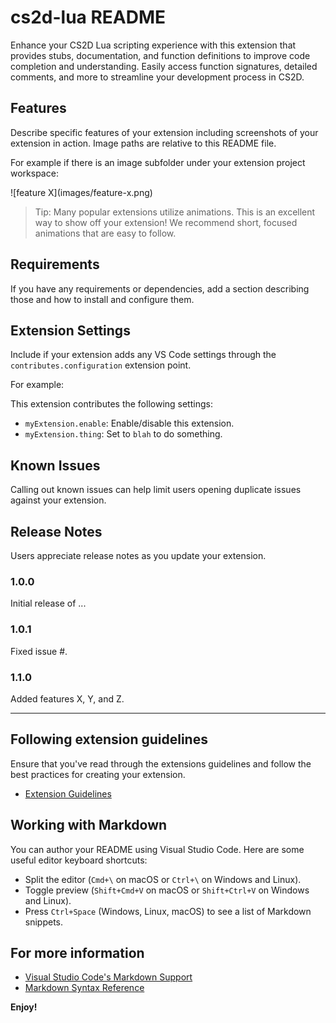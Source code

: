 # cs2d-lua README

Enhance your CS2D Lua scripting experience with this extension that provides stubs, documentation, and function definitions to improve code completion and understanding.
Easily access function signatures, detailed comments, and more to streamline your development process in CS2D.

## Features

Describe specific features of your extension including screenshots of your extension in action. Image paths are relative to this README file.

For example if there is an image subfolder under your extension project workspace:

\!\[feature X\]\(images/feature-x.png\)

> Tip: Many popular extensions utilize animations. This is an excellent way to show off your extension! We recommend short, focused animations that are easy to follow.

## Requirements

If you have any requirements or dependencies, add a section describing those and how to install and configure them.

## Extension Settings

Include if your extension adds any VS Code settings through the `contributes.configuration` extension point.

For example:

This extension contributes the following settings:

-    `myExtension.enable`: Enable/disable this extension.
-    `myExtension.thing`: Set to `blah` to do something.

## Known Issues

Calling out known issues can help limit users opening duplicate issues against your extension.

## Release Notes

Users appreciate release notes as you update your extension.

### 1.0.0

Initial release of ...

### 1.0.1

Fixed issue #.

### 1.1.0

Added features X, Y, and Z.

---

## Following extension guidelines

Ensure that you've read through the extensions guidelines and follow the best practices for creating your extension.

-    [Extension Guidelines](https://code.visualstudio.com/api/references/extension-guidelines)

## Working with Markdown

You can author your README using Visual Studio Code. Here are some useful editor keyboard shortcuts:

-    Split the editor (`Cmd+\` on macOS or `Ctrl+\` on Windows and Linux).
-    Toggle preview (`Shift+Cmd+V` on macOS or `Shift+Ctrl+V` on Windows and Linux).
-    Press `Ctrl+Space` (Windows, Linux, macOS) to see a list of Markdown snippets.

## For more information

-    [Visual Studio Code's Markdown Support](http://code.visualstudio.com/docs/languages/markdown)
-    [Markdown Syntax Reference](https://help.github.com/articles/markdown-basics/)

**Enjoy!**
